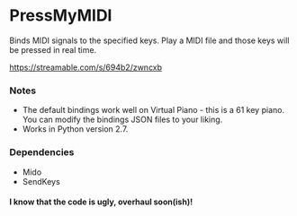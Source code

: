 # PressMyMIDI

Binds MIDI signals to the specified keys. Play a MIDI file and those keys will be pressed in real time.

https://streamable.com/s/694b2/zwncxb

### Notes
* The default bindings work well on Virtual Piano - this is a 61 key piano. You can modify the bindings JSON files to your liking.
* Works in Python version 2.7.

### Dependencies
* Mido
* SendKeys

#### I know that the code is ugly, overhaul soon(ish)!
